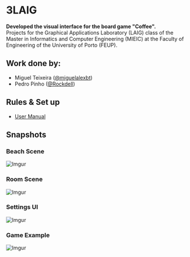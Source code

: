 # 3LAIG
**Developed the visual interface for the board game "Coffee".**   
Projects for the Graphical Applications Laboratory (LAIG) class of the Master in Informatics and Computer Engineering (MIEIC) at the Faculty of Engineering of the University of Porto (FEUP).

## Work done by:
- Miguel Teixeira ([@miguelalexbt](https://github.com/miguelalexbt))
- Pedro Pinho ([@Rockdell](https://github.com/Rockdell))

## Rules & Set up
* [User Manual](https://github.com/Rockdell/3LAIG/blob/proj3/LAIG3_T2_G04.pdf)

## Snapshots
### Beach Scene
![Imgur](https://imgur.com/zxCbe45.png)

### Room Scene
![Imgur](https://imgur.com/tGaknbx.png)

### Settings UI
![Imgur](https://imgur.com/sb7rNVl.png)

### Game Example
![Imgur](https://imgur.com/HavBuzn.png)
